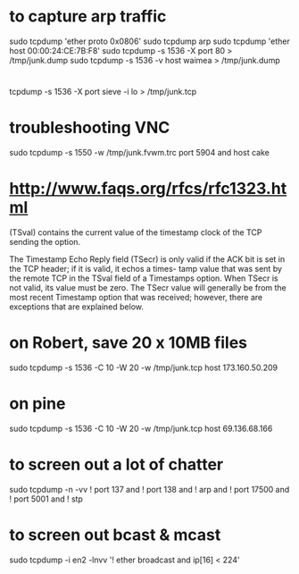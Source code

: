 # to capture arp traffic
sudo tcpdump 'ether proto 0x0806'
sudo tcpdump arp
sudo tcpdump 'ether host 00:00:24:CE:7B:F8'
sudo tcpdump -s 1536 -X port 80 > /tmp/junk.dump
sudo tcpdump -s 1536 -v host waimea > /tmp/junk.dump
#
tcpdump -s 1536 -X port sieve -i lo > /tmp/junk.tcp
# troubleshooting VNC
sudo tcpdump -s 1550 -w /tmp/junk.fvwm.trc port 5904 and host cake
# http://www.faqs.org/rfcs/rfc1323.html

(TSval) contains the current value of the timestamp clock of the TCP sending the option.

The Timestamp Echo Reply field (TSecr) is only valid if the ACK bit is set in the TCP header; if it is valid, it echos a times- tamp value that was sent by the remote TCP in the TSval field of a Timestamps option.  When TSecr is not valid, its value must be zero.  The TSecr value will generally be from the most recent Timestamp option that was received; however, there are exceptions that are explained below.

# on Robert, save 20 x 10MB files
sudo tcpdump -s 1536 -C 10 -W 20 -w /tmp/junk.tcp host 173.160.50.209
# on pine
sudo tcpdump -s 1536 -C 10 -W 20 -w /tmp/junk.tcp host 69.136.68.166
# to screen out a lot of chatter
sudo tcpdump -n -vv ! port 137 and ! port 138 and ! arp and ! port 17500 and ! port 5001 and ! stp
# to screen out bcast & mcast
sudo tcpdump -i en2 -lnvv '! ether broadcast and ip[16] < 224'
